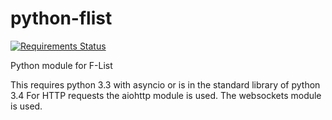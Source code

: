 python-flist
============

[![Requirements Status](https://requires.io/github/StormyDragon/python-flist/requirements.png?branch=asyncio)](https://requires.io/github/StormyDragon/python-flist/requirements/?branch=master)

Python module for F-List

This requires python 3.3 with asyncio or is in the standard library of python 3.4
For HTTP requests the aiohttp module is used.
The websockets module is used.
